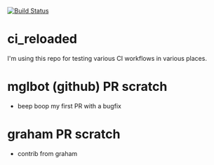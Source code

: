 [![Build Status](https://travis-ci.com/grahamlopez/ci_reload.svg?branch=master)](https://travis-ci.com/grahamlopez/ci_reload)

# ci_reloaded

I'm using this repo for testing various CI workflows in various places.

# mglbot (github) PR scratch

- beep boop my first PR with a bugfix

# graham PR scratch

- contrib from graham
